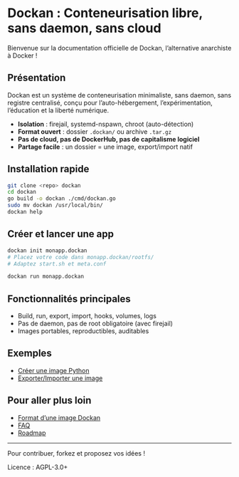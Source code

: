 # Dockan : Conteneurisation libre, sans daemon, sans cloud

Bienvenue sur la documentation officielle de Dockan, l’alternative anarchiste à Docker !

## Présentation
Dockan est un système de conteneurisation minimaliste, sans daemon, sans registre centralisé, conçu pour l’auto-hébergement, l’expérimentation, l’éducation et la liberté numérique.

- **Isolation** : firejail, systemd-nspawn, chroot (auto-détection)
- **Format ouvert** : dossier `.dockan/` ou archive `.tar.gz`
- **Pas de cloud, pas de DockerHub, pas de capitalisme logiciel**
- **Partage facile** : un dossier = une image, export/import natif

## Installation rapide
```bash
git clone <repo> dockan
cd dockan
go build -o dockan ./cmd/dockan.go
sudo mv dockan /usr/local/bin/
dockan help
```

## Créer et lancer une app
```bash
dockan init monapp.dockan
# Placez votre code dans monapp.dockan/rootfs/
# Adaptez start.sh et meta.conf

dockan run monapp.dockan
```

## Fonctionnalités principales
- Build, run, export, import, hooks, volumes, logs
- Pas de daemon, pas de root obligatoire (avec firejail)
- Images portables, reproductibles, auditables

## Exemples
- [Créer une image Python](./exemples/python.md)
- [Exporter/Importer une image](./exemples/export.md)

## Pour aller plus loin
- [Format d’une image Dockan](./format.md)
- [FAQ](./faq.md)
- [Roadmap](../README.md#roadmap)

---

Pour contribuer, forkez et proposez vos idées !

Licence : AGPL-3.0+
